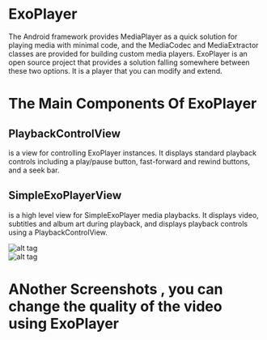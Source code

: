 # ExoPlayer
 The Android framework provides MediaPlayer as a quick solution for playing media with minimal code, and the MediaCodec and MediaExtractor classes are provided for building custom media players. ExoPlayer is an open source project that provides a solution falling somewhere between these two options. It is a player that you can modify and extend.

# The Main Components Of ExoPlayer
## PlaybackControlView 
is a view for controlling ExoPlayer instances. It displays standard playback controls including a play/pause button, fast-forward and rewind buttons, and a seek bar.
## SimpleExoPlayerView 
is a high level view for SimpleExoPlayer media playbacks. It displays video, subtitles and album art during playback, and displays playback controls using a PlaybackControlView.
    
    
    
![alt tag](https://github.com/spdobest/ExoPlayer/blob/master/screen1.jpg "Description goes here")    
![alt tag](https://github.com/spdobest/ExoPlayer/blob/master/screen2.jpg "")

# ANother Screenshots , you can change the quality of the video using ExoPlayer 
